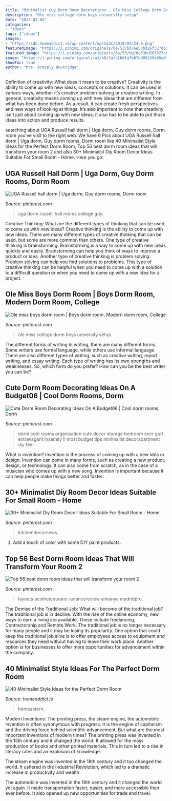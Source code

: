 ```yaml
---
title: "Minimalist Guy Dorm Room Decorations ~ Ole Miss College Dorm Boys University Setup"
description: "Ole miss college dorm boys university setup"
date: "2023-02-08"
categories:
- "ideas"
tags: ["ideas"]
images:
- "https://cdn.homeaddict.io/wp-content/uploads/2019/04/24-6.png"
featuredImage: "https://i.pinimg.com/originals/6e/53/bd/6e53bd26f327d655be804b6029c21306.jpg"
featured_image: "https://i.pinimg.com/originals/6e/53/bd/6e53bd26f327d655be804b6029c21306.jpg"
image: "https://i.pinimg.com/originals/a1/b0/fa/a1b0fa7b67dd05250ab5a0f69c8c697b.jpg"
ShowToc: true
author: "Mrs. Aracely Buckridge"
---
```



Definition of creativity: What does it mean to be creative?
Creativity is the ability to come up with new ideas, concepts or solutions. It can be used in various ways, whether it’s creative problem-solving or creative writing. In general, creativity means coming up with new ideas that are different from what has been done before. As a result, it can create fresh perspectives and new ways of looking at things. It’s also important to note that creativity isn’t just about coming up with new ideas; it also has to be able to put those ideas into action and produce results.

	

		
searching about UGA Russell hall dorm | Uga dorm, Guy dorm rooms, Dorm room you've visit to the right web. We have 6 Pics about UGA Russell hall dorm | Uga dorm, Guy dorm rooms, Dorm room like 40 Minimalist Style Ideas for the Perfect Dorm Room, Top 56 best dorm room ideas that will transform your room 2 and also 30+ Minimalist Diy Room Decor Ideas Suitable For Small Room - Home. Here you go:
		
    
## UGA Russell Hall Dorm | Uga Dorm, Guy Dorm Rooms, Dorm Room

<img loading=lazy src="https://i.pinimg.com/originals/92/e4/35/92e4358590d83eed02a50dcfaf82e144.jpg" onerror="this.onerror=null;this.src='https://tse4.mm.bing.net/th?id=OIP.9F77qbf526IOD47k6Y3tLwHaJ4&amp;pid=15.1';" alt="UGA Russell hall dorm | Uga dorm, Guy dorm rooms, Dorm room">

_Source: pinterest.com_

>uga dorm russell hall rooms college guy. 

	

Creative Thinking: What are the different types of thinking that can be used to come up with new ideas?
Creative thinking is the ability to come up with new ideas. There are many different types of creative thinking that can be used, but some are more common than others. One type of creative thinking is brainstorming. Brainstorming is a way to come up with new ideas quickly and easily. Brainstorming can help you think of ways to improve a product or idea. Another type of creative thinking is problem solving. Problem solving can help you find solutions to problems. This type of creative thinking can be helpful when you need to come up with a solution to a difficult question or when you need to come up with a new idea for a project.

    
## Ole Miss Boys Dorm Room | Boys Dorm Room, Modern Dorm Room, College

<img loading=lazy src="https://i.pinimg.com/736x/8d/63/f1/8d63f1d5d9828f1fdbcdba40e425ccf6.jpg" onerror="this.onerror=null;this.src='https://tse1.mm.bing.net/th?id=OIP.3BiYI_Wsyt-loej_kPdOUQHaHa&amp;pid=15.1';" alt="Ole miss boys dorm room | Boys dorm room, Modern dorm room, College">

_Source: pinterest.com_

>ole miss college dorm boys university setup. 

	

The different forms of writing
In writing, there are many different forms. Some writers use formal language, while others use informal language. There are also different types of writing, such as creative writing, report writing, and essay writing. Each type of writing has its own strengths and weaknesses. So, which form do you prefer? How can you be the best writer you can be?

    
## Cute Dorm Room Decorating Ideas On A Budget06 | Cool Dorm Rooms, Dorm

<img loading=lazy src="https://i.pinimg.com/originals/a1/b0/fa/a1b0fa7b67dd05250ab5a0f69c8c697b.jpg" onerror="this.onerror=null;this.src='https://tse2.mm.bing.net/th?id=OIP.tg5uKRUjVkLGZrWz9YYZHQHaJP&amp;pid=15.1';" alt="Cute Dorm Room Decorating Ideas On A Budget06 | Cool dorm rooms, Dorm">

_Source: pinterest.com_

>dorm cool rooms organization cute decor storage bedroom ever gurl extravagant insanely ll most budget tips minimalist decorapartment diy feel. 

	

What is invention?
Invention is the process of coming up with a new idea or design. Invention can come in many forms, such as creating a new product, design, or technology. It can also come from scratch, as in the case of a musician who comes up with a new song. Invention is important because it can help people make things better and faster.

    
## 30+ Minimalist Diy Room Decor Ideas Suitable For Small Room - Home

<img loading=lazy src="https://i.pinimg.com/originals/6e/53/bd/6e53bd26f327d655be804b6029c21306.jpg" onerror="this.onerror=null;this.src='https://tse3.mm.bing.net/th?id=OIP.Rd71Pk-lHiVssND70JsxfQHaJ3&amp;pid=15.1';" alt="30+ Minimalist Diy Room Decor Ideas Suitable For Small Room - Home">

_Source: pinterest.com_

>kitchendecornews. 

	

1. Add a touch of color with some DIY paint products.

    
## Top 56 Best Dorm Room Ideas That Will Transform Your Room 2

<img loading=lazy src="https://i.pinimg.com/736x/d6/0c/74/d60c74e773f81861e76b30ca80c7216e.jpg" onerror="this.onerror=null;this.src='https://tse4.mm.bing.net/th?id=OIP.GjDYgrqmMe94zqCjcjBgxgHaJ3&amp;pid=15.1';" alt="Top 56 best dorm room ideas that will transform your room 2">

_Source: pinterest.com_

>layouts aesthetecurator ladancereview almanya madridpro. 

	

The Demise of the Traditional Job: What will become of the traditional job?
The traditional job is in decline. With the rise of the online economy, new ways to earn a living are available. These include freelancing, Contractorship and Remote Work. The traditional job is no longer necessary for many people and it may be losing its popularity. One option that could keep the traditional job alive is to offer employees access to equipment and resources they need without having to leave their work place. Another option is for businesses to offer more opportunities for advancement within the company.

    
## 40 Minimalist Style Ideas For The Perfect Dorm Room

<img loading=lazy src="https://cdn.homeaddict.io/wp-content/uploads/2019/04/24-6.png" onerror="this.onerror=null;this.src='https://tse3.mm.bing.net/th?id=OIP.JYTlTzeS72-mBL0hudbGwAHaJ3&amp;pid=15.1';" alt="40 Minimalist Style Ideas for the Perfect Dorm Room">

_Source: homeaddict.io_

>homeastern. 

	

Modern Inventions: The printing press, the steam engine, the automobile
Invention is often synonymous with progress. It is the engine of capitalism and the driving force behind scientific advancement. But what are the most important inventions of modern times?
The printing press was invented in the 15th century and it changed the world. It allowed for the mass production of books and other printed materials. This in turn led to a rise in literacy rates and an explosion of knowledge.

The steam engine was invented in the 18th century and it too changed the world. It ushered in the Industrial Revolution, which led to a dramatic increase in productivity and wealth.

The automobile was invented in the 19th century and it changed the world yet again. It made transportation faster, easier, and more accessible than ever before. It also opened up new opportunities for trade and travel.

